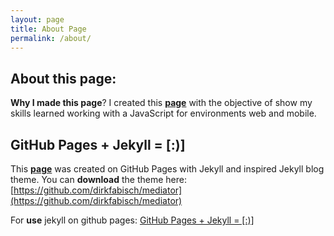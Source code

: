 ```yaml
---
layout: page
title: About Page
permalink: /about/
---
```


About this page:
----------------

**Why I made this page**? I created this [**page**](http://robsonfagundes.github.io) with the objective of show my skills learned working with a JavaScript for environments web and mobile.


GitHub Pages + Jekyll = [:)]
----------------

This [**page**](http://robsonfagundes.github.io) was created on GitHub Pages with Jekyll and inspired Jekyll blog theme. 
You can **download** the theme here:
[https://github.com/dirkfabisch/mediator](https://github.com/dirkfabisch/mediator)  

For **use** jekyll on github pages: [GitHub Pages + Jekyll = [:)]](http://robsonfagundes.github.io/feature/2015/12/05/GitHub%20Pages%20+%20Jekyll%20=%20%5B:%29%5D.html)  